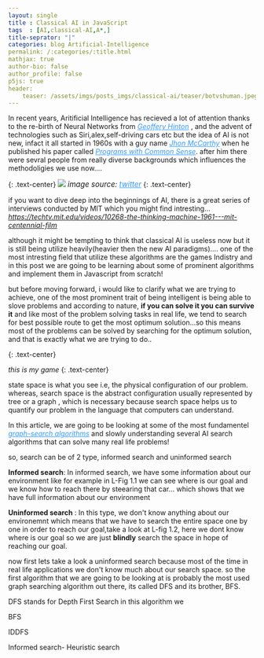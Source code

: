 ```yaml
---
layout: single
title : Classical AI in JavaScript
tags  : [AI,classical-AI,A*,]
title-seprator: "|"
categories: blog Artificial-Intelligence
permalink: /:categories/:title.html
mathjax: true
author-bio: false
author_profile: false
p5js: true   
header: 
    teaser: /assets/imgs/posts_imgs/classical-ai/teaser/botvshuman.jpeg
---
```



In recent years, Aritificial Intelligence has recieved a lot of attention thanks to the re-birth of Neural Networks from <a style="color:#3399ff" target="_blank" href="https://en.wikipedia.org/wiki/Geoffrey_Hinton"><i>Geoffery Hinton</i></a> , and the advent of technologies such as Siri,alex,self-driving cars etc but the idea of AI is not new, infact it all started in 1960s with a guy name <a style="color:#3399ff" target="_blank" href="https://en.wikipedia.org/wiki/John_McCarthy_(computer_scientist)"><i>Jhon McCarthy</i></a> when he published his paper called <a style="color:#3399ff" target="_blank" href="https://www.cs.cornell.edu/selman/cs672/readings/mccarthy-upd.pdf"><i>Programs with Common Sense</i></a>. after him there were sevral people from really diverse backgrounds which influences the methodoligies we use now....

{: .text-center}
<img src="{{site.url}}{{site.baseurl}}/assets/imgs/posts_imgs/classical-ai/body/fofai.jpg">
<i style="font-size:15px">image source: <a style="color:#3399ff" target="_blank" href="" >twitter</a></i>
{: .text-center}

if you want to dive deep into the beginnings of AI, there is a great series of interviews conducted by MIT which you might find intresting...
<a style="color:#3399ff" target="_blank" href="https://techtv.mit.edu/videos/10268-the-thinking-machine-1961---mit-centennial-film"><i>https://techtv.mit.edu/videos/10268-the-thinking-machine-1961---mit-centennial-film</i></a>

although it might be tempting to think that classical AI is useless now but it is still being utilize heavily(heavier then the new AI paradigms).... one of the most intresting field that utilize these algorithms are the games Indistry and in this post we are going to be learning about some of prominent algorithms and implement them in Javascript from scratch!

but before moving forward, i would like to clarify what we are trying to achieve, one of the most prominent trait of being intelligent is being able to slove problems and according to nature, **if you can solve it you can survive it** and like most of the problem solving tasks in real life, we tend to search for best possible route to get the most optimum solution...so this means most of the problems can be solved by searching for the optimum solution, and that is exactly what we are trying to do..

{: .text-center}
<div id="Lfig-1" style="width: inherit"></div>
<i>this is my game</i>
{: .text-center}

<script src="{{site.baseurl}}/assets/js/dependency/p5/p5.min.js"></script>
<script src="{{site.baseurl}}/assets/js/dependency/p5/addons/p5.dom.min.js"></script>

<script src="{{site.baseurl}}/assets/js/my_js/classical-ai/lfig-1_car-game.js"></script>


state space is what you see i.e, the physical configuration of our problem. whereas, search space is the abstract configuration usually represented by tree or a graph , which is necessary because search space helps us to quantify our problem in the language that computers can understand.

In this article, we are going to be looking at some of the most fundamentel <a style="color:#3399ff" target="_blank" href="https://en.wikipedia.org/wiki/Graph_traversal"> _graph-search algorithms_</a> and slowly understanding several AI search algorithms that can solve many real life problems!

so, search can be of 2 type, informed search and uninformed search

**Informed search**: In informed search, we have some information about our environment like for example in L-Fig 1.1 we can see where is our goal and we know how to reach there by steearing that car... which shows that we have full information about our environment

**Uninformed search** : In this type, we don't know anything about our environemnt which means that we have to search the entire space one by one in order to reach our goal,take a look at L-fig 1.2, here we dont know where is our goal so we are just **blindly** search the space in hope of reaching our goal.

now first lets take a look a uninformed search because most of the time in real life applications we don't know much about our search space. so the first algorithm that we are going to be looking at is probably the most used graph searching algorithm out there, its called DFS and its brother, BFS.

DFS stands for Depth First Search in this algorithm we 

BFS

IDDFS

Informed search-
    Heuristic search


